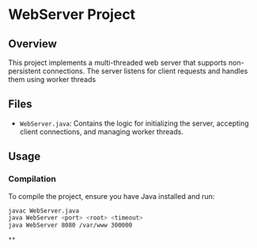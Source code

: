 # WebServer Project

## Overview

This project implements a multi-threaded web server that supports non-persistent connections. The server listens for client requests and handles them using worker threads

## Files

- `WebServer.java`: Contains the logic for initializing the server, accepting client connections, and managing worker threads.

## Usage

### Compilation

To compile the project, ensure you have Java installed and run:

```bash
javac WebServer.java
java WebServer <port> <root> <timeout>
java WebServer 8080 /var/www 300000

**
